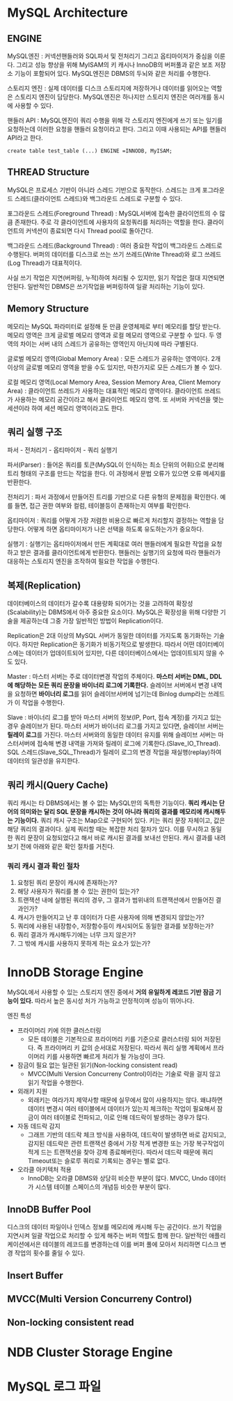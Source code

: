 # MySQL Architecture

## ENGINE

MySQL엔진
: 커넥션핸들러와 SQL파서 및 전처리기 그리고 옵티마이저가 중심을 이룬다. 그리고 성능 향상을 위해 MyISAM의 키 캐시나 InnoDB의 버퍼풀과 같은 보조 저장소 기능이 포함되어 있다. MySQL엔진은 DBMS의 두뇌와 같은 처리를 수행한다. 

스토리지 엔진
: 실제 데이터를 디스크 스토리지에 저장하거나 데이터를 읽어오는 역할은 스토리지 엔진이 담당한다.  MySQL엔진은 하나지만 스토리지 엔진은 여러개를 동시에 사용할 수 있다. 

핸들러 API
: MySQL엔진이 쿼리 수행을 위해 각 스토리지 엔진에게 쓰기 또는 일기를 요청하는데 이러한 요청을 핸들러 요청이라고 한다. 그리고 이때 사용되는 API를 핸들러 API라고 한다. 

```
create table test_table (...) ENGINE =INNODB, MyISAM;
```

## THREAD Structure
MySQL은 프로세스 기반이 아니라 스레드 기반으로 동작한다. 
스레드는 크게 포그라운드 스레드(클라이언트 스레드)와 백그라운드 스레드로 구분할 수 있다.

포그라운드 스레드(Foreground Thread)
: MySQL서버에 접속한 클라이언트의 수 많큼 존재한다. 주로 각 클라이언트에 사용자의 요청쿼리를 처리하는 역할을 한다. 클라이언트의 커넥션이 종료되면 다시 Thread pool로 돌아간다. 

백그라운드 스레드(Background Thread)
: 여러 중요한 작업이 백그라운드 스레드로 수행된다. 버퍼의 데이터를 디스크로 쓰는 쓰기 쓰레드(Write Thread)와 로그 쓰레드(Log Thread)가 대표적이다.

사실 쓰기 작업은 지연(버퍼링, 누적)하여 처리될 수 있지만, 읽기 작업은 절대 지연되면 안된다. 일반적인 DBMS은 쓰기작업을 버퍼링하여 일괄 처리하는 기능이 있다.

## Memory Structure

메모리는 MySQL 파라미터로 설정해 둔 만큼 운영체제로 부터 메모리를 할당 받는다. 메모리 영역은 크게 글로벌 메모리 영역과 로컬 메모리 영역으로 구분할 수 있다. 두 영역의 차이는 서버 내의 스레드가 공유하는 영역인지 아닌지에 따라 구별된다.

글로벌 메모리 영역(Global Memory Area)
: 모든 스레드가 공유하는 영역이다. 2개 이상의 글로벌 메모리 영역을 받을 수도 있지만, 마찬가지로 모든 스레드가 볼 수 있다.

로컬 메모리 영역(Local Memory Area, Session Memory Area, Client Memory Area)
: 클라이언트 쓰레드가 사용하는 대표적인 메모리 영역이다. 클라이언트 쓰레드가 사용하는 메모리 공간이라고 해서 클라이언트 메모리 영역. 또 서버와 커넥션을 맺는 세션이라 하여 세션 메모리 영역이라고도 한다.

## 쿼리 실행 구조
파서 - 전처리기 - 옵티마이저 - 쿼리 실행기 

파서(Parser)
:  들어온 쿼리를 토큰(MySQL이 인식하는 최소 단위의 어휘)으로 분리해 트리 형태의 구조를 만드는 작업을 한다. 이 과정에서 문법 오류가 있으면 오류 메세지를 반환한다.

전처리기
: 파서 과정에서 만들어진 트리를 기반으로 다른 유형의 문제점을 확인한다. 예를 들면, 접근 권한 여부와 컬럼, 테이블등이 존재하는지 여부를 확인한다. 

옵티마이저
: 쿼리를 어떻게 가장 저렴한 비용으로 빠르게 처리할지 결정하는 역할을 담당한다. 어떻게 하면 옵티마이저가 나은 선택을 하도록 유도하는가가 중요하다.

실행기
: 실행기는 옵티마이저에서 만든 계획대로 여러 핸들러에게 필요한 작업을 요청하고 받은 결과를 클라이언트에게 반환한다. 핸들러는 실행기의 요청에 따라 핸들러가 대응하는 스토리지 엔진을 조작하여 필요한 작업을 수행한다. 

## 복제(Replication)
데이터베이스의 데이터가 갈수록 대용량화 되어가는 것을 고려하여 확장성(Scalability)는 DBMS에서 아주 중요한 요소이다. MySQL은 확장성을 위해 다양한 기술을 제공하는데 그중 가장 일반적인 방법이 Replication이다. 

Replication은 2대 이상의 MySQL 서버가 동일한 데이터를 가지도록 동기화하는 기술이다. 하지만 Replication은 동기화가 비동기적으로 발생한다. 따라서 어떤 데이터베이스에는 데이터가 업데이트되어 있지만, 다른 데이터베이스에서는 업데이트되지 않을 수도 있다.  

Master
: 마스터 서버는 주로 데이터변경 작업의 주체이다.  **마스터 서버는 DML, DDL에 해당하는 모든 쿼리 문장을 바이너리 로그에 기록한다.** 슬레이브 서버에서 변경 내역을 요청하면 **바이너리 로그**를 읽어 슬레이브서버에 넘기는데 Binlog dump라는 쓰레드가 이 작업을 수행한다.

Slave
: 바이너리 로그를 받아 마스터 서버의 정보(IP, Port, 접속 계정)를 가지고 있는 경우 슬레이브가 된다. 마스터 서버가 바이너리 로그를 가지고 있다면, 슬레이브 서버는 **릴레이 로그**를 가진다. 마스터 서버와의 동일한 데이터 유지를 위해 슬레이브 서버는 마스터서버에 접속해 변경 내역을 가져와 릴레이 로그에 기록한다.(Slave_IO_Thread). SQL 스레드(Slave_SQL_Thread)가 릴레이 로그의 변경 작업을 재실행(replay)하여 데이터의 일관성을 유지한다. 



## 쿼리 캐시(Query Cache)

쿼리 캐시는 타 DBMS에서는 볼 수 없는 MySQL만의 독특한 기능이다. **쿼리 캐시는 단어의 의미와는 달리 SQL 문장을 캐시하는 것이 아니라 쿼리의 결과를 메모리에 캐시해두는 기능이다.** 
쿼리 캐시 구조는 Map으로 구현되어 있다. 키는 쿼리 문장 자체이고, 값은 해당 쿼리의 결과이다. 실제 쿼리할 때는 복잡한 처리 절차가 있다. 이를 무시하고 동일한 쿼리 문장이 요청되었다고 해서 바로 캐시된 결과를 보내선 안된다. 캐시 결과를 내려보기 전에 아래와 같은 확인 절차를 거친다. 

### 쿼리 캐시 결과 확인 절차

1. 요청된 쿼리 문장이 캐시에 존재하는가?
2. 해당 사용자가 쿼리를 볼 수 있는 권한이 있는가?
3. 트랜잭션 내에 실행된 쿼리의 경우, 그 결과가 범위내의 트랜잭션에서 만들어진 결과인가?
4. 캐시가 만들어지고 난 후 데이터가 다른 사용자에 의해 변경되지 않았는가?
5. 쿼리에 사용된 내장함수, 저장함수등이 캐시되어도 동일한 결과를 보장하는가?
6. 쿼리 결과가 캐시해두기에는 너무 크지 않은가?
7. 그 밖에 캐시를 사용하지 못하게 하는 요소가 있는가?


# InnoDB Storage Engine 
MySQL에서 사용할 수 있는 스토리지 엔진 중에서 **거의 유일하게 레코드 기반 잠금 기능이 있다.** 따라서 높은 동시성 처가 가능하고 안정적이며 성능이 뛰어나다. 

엔진 특성
* 프라이머리 키에 의한 클러스터링
	* 모든 테이블은 기본적으로 프라이머리 키를 기준으로 클러스터링 되어 저장된다. 즉 프라이머리 키 값의 순서대로 저장된다. 따라서 쿼리 실행 계획에서 프라이머리 키를 사용하면 빠르게 처리가 될 가능성이 크다. 
* 잠금이 필요 없는 일관된 읽기(Non-locking consistent read)
	* MVCC(Multi Version Concurreny Control)이라는 기술로 락을 걸지 않고 읽기 작업을 수행한다. 
* 외래키 지원
	* 외래키는 여라가지 제약사항 때문에 실무에서 많이 사용하지는 않다. 왜냐하면 데이터 변경시 여러 테이블에서 데이터가 있는지 체크하는 작업이 필요해서 잠금이 여러 테이블로 전파되고, 이로 인해 데드락이 발생하는 경우가 많다.
* 자동 데드락 감지
	* 그래프 기반의 데드락 체크 방식을 사용하여, 데드락이 발생하면 바로 감지되고, 감지된 데드락은 관련 트랜잭션 중에서 가장 적게 변경한 또는 가장 복구작업이 적게 드는 트랜잭션을 찾아 강제 종료해버린다. 따라서 데드락 때문에 쿼리 Timeout또는 슬로루 쿼리로 기록되는 경우는 별로 없다. 
* 오라클 아키텍처 적용
	* InnoDB는 오라클 DBMS와 상당히 비슷한 부분이 많다. MVCC, Undo 데이터가 시스템 테이블 스페이스의 개념등 비슷한 부분이 많다.

## InnoDB Buffer Pool

디스크의 데이터 파일이나 인덱스 정보를 메모리에 캐시해 두는 공간이다. 쓰기 작업을 지연시켜 일괄 작업으로 처리할 수 있게 해주는 버퍼 역할도 함께 한다. 일반적인 애플리케이션에서은 테이블의 레코드를 변경하는데 이를 버퍼 풀에 모아서 처리하면 디스크 변경 작업의 횟수를 줄일 수 있다. 

## Insert Buffer

## MVCC(Multi Version Concurreny Control)

## Non-locking consistent read


# NDB Cluster Storage Engine

# MySQL 로그 파일
<!--stackedit_data:
eyJoaXN0b3J5IjpbLTQ1MDA0MDI3OSwtMTY3NDk4MjA1NF19
-->
